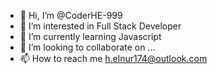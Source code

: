 - 👋 Hi, I’m @CoderHE-999
- 👀 I’m interested in Full Stack Developer
- 🌱 I’m currently learning Javascript
- 💞️ I’m looking to collaborate on ...
- 📫 How to reach me h.elnur174@outlook.com

<!---
CoderHE-999/CoderHE-999 is a ✨ special ✨ repository because its `README.md` (this file) appears on your GitHub profile.
You can click the Preview link to take a look at your changes.
--->
